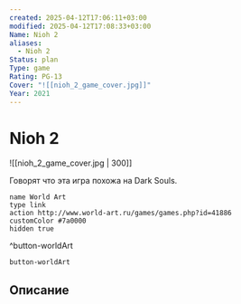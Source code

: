 ```yaml
---
created: 2025-04-12T17:06:11+03:00
modified: 2025-04-12T17:08:33+03:00
Name: Nioh 2
aliases:
  - Nioh 2
Status: plan
Type: game
Rating: PG-13
Cover: "![[nioh_2_game_cover.jpg]]"
Year: 2021
---
```


# Nioh 2

![[nioh_2_game_cover.jpg | 300]]

Говорят что эта игра похожа на Dark Souls.

```button
name World Art
type link
action http://www.world-art.ru/games/games.php?id=41886
customColor #7a0000
hidden true
```
^button-worldArt


`button-worldArt`

## Описание


